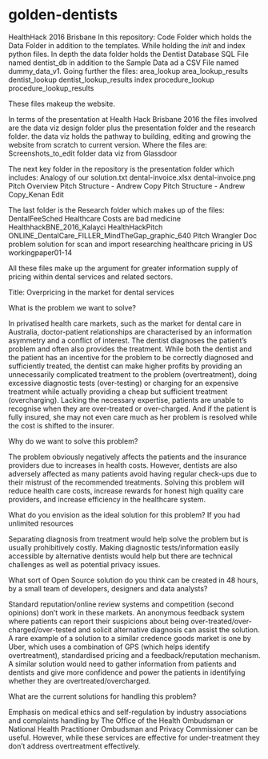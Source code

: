 # golden-dentists
HealthHack 2016 Brisbane
In this repository: Code Folder which holds the Data Folder in addition to the templates. While holding the _init_ and index python files. In depth the data folder holds the Dentist Database SQL File named dentist_db in addition to the Sample Data ad a CSV File named dummy_data_v1. Going further the files:
area_lookup
area_lookup_results
dentist_lookup
dentist_lookup_results
index
procedure_lookup
procedure_lookup_results

These files makeup the website.

In terms of the presentation at Health Hack Brisbane 2016 the files involved are the data viz design folder plus the presentation folder and the research folder. the data viz holds the pathway to building, editing and growing the website from scratch to current version. Where the files are:
Screenshots_to_edit folder
data viz from Glassdoor

The next key folder in the repository is the presentation folder which includes:
Analogy of our solution.txt
dental-invoice.xlsx
dental-invoice.png
Pitch Overview
Pitch Structure - Andrew Copy
Pitch Structure - Andrew Copy_Kenan Edit

The last folder is the Research folder which makes up of the files:
DentalFeeSched
Healthcare Costs are bad medicine
HealthhackBNE_2016_Kalayci
HealthHackPitch
ONLINE_DentalCare_FILLER_MindTheGap_graphic_640
Pitch Wrangler Doc
problem solution for scan and import
researching healthcare pricing in US
workingpaper01-14

All these files make up the argument for greater information supply of pricing within dental services and related sectors.




Title: Overpricing in the market for dental services

What is the problem we want to solve? 

In privatised health care markets, such as the market for dental care in Australia, doctor-patient relationships are characterised by an information asymmetry and a conflict of interest. The dentist diagnoses the patient’s problem and often also provides the treatment. While both the dentist and the patient has an incentive for the problem to be correctly diagnosed and sufficiently treated, the dentist can make higher profits by providing an unnecessarily complicated treatment to the problem (overtreatment), doing excessive diagnostic tests (over-testing) or charging for an expensive treatment while actually providing a cheap but sufficient treatment (overcharging). Lacking the necessary expertise, patients are unable to recognise when they are over-treated or over-charged. And if the patient is fully insured, she may not even care much as her problem is resolved while the cost is shifted to the insurer.

Why do we want to solve this problem?

The problem obviously negatively affects the patients and the insurance providers due to increases in health costs. However, dentists are also adversely affected as many patients avoid having regular check-ups due to their mistrust of the recommended treatments. Solving this problem will reduce health care costs, increase rewards for honest high quality care providers, and increase efficiency in the healthcare system.

What do you envision as the ideal solution for this problem?
If you had unlimited resources

Separating diagnosis from treatment would help solve the problem but is usually prohibitively costly. Making diagnostic tests/information easily accessible by alternative dentists would help but there are technical challenges as well as potential privacy issues.

What sort of Open Source solution do you think can be created in 48 hours, by a small team of developers, designers and data analysts?

Standard reputation/online review systems and competition (second opinions) don’t work in these markets. An anonymous feedback system where patients can report their suspicions about being over-treated/over-charged/over-tested and solicit alternative diagnosis can assist the solution. A rare example of a solution to a similar credence goods market is one by Uber, which uses a combination of GPS (which helps identify overtreatment), standardised pricing and a feedback/reputation mechanism. A similar solution would need to gather information from patients and dentists and give more confidence and power the patients in identifying whether they are overtreated/overcharged.

What are the current solutions for handling this problem?

Emphasis on medical ethics and self-regulation by industry associations and complaints handling by The Office of the Health Ombudsman or National Health Practitioner Ombudsman and Privacy Commissioner can be useful. However, while these services are effective for under-treatment they don’t address overtreatment effectively.
